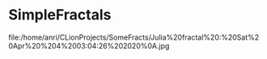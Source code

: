# SimpleFractals
file:/home/anri/CLionProjects/SomeFracts/Julia%20fractal%20:%20Sat%20Apr%20%204%2003:04:26%202020%0A.jpg
